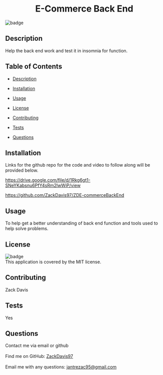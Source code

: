 
<h1 align="center">E-Commerce Back End</h1>

![badge](https://img.shields.io/badge/license-MIT-brightgreen)<br />
## Description
Help the back end work and test it in insomnia for function.
## Table of Contents
- [Description](#description)

- [Installation](#installation)

- [Usage](#usage)

- [License](#license)

- [Contributing](#contributing)

- [Tests](#tests)

- [Questions](#questions)

## Installation

Links for the github repo for the code and video to follow along will be provided below.

https://drive.google.com/file/d/1Rkg6gt1-SNeYKabsnu6PfY4sRm2lwWiP/view

https://github.com/ZackDavis97/ZDE-commerceBackEnd

## Usage
To help get a better understanding of back end function and tools used to help solve problems.

## License
![badge](https://img.shields.io/badge/license-MIT-brightgreen)
<br />
This application is covered by the MIT license. 

## Contributing
Zack Davis

## Tests
Yes

## Questions
Contact me via email or github<br />
<br />
Find me on GitHub: [ZackDavis97](https://github.com/ZackDavis97)<br />
<br />
Email me with any questions: jantrezac95@gmail.com<br />
  